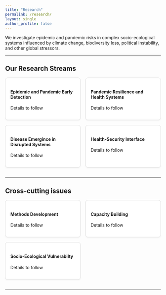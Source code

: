 ```yaml
---
title: "Research"
permalink: /research/
layout: single
author_profile: false
---
```




<style>
/* Container grid for cards */
.cards {
  display: grid;
  grid-template-columns: 1fr; /* 1 column on small screens */
  gap: 1rem;
  margin-bottom: 2rem;
}

@media (min-width: 768px) {
  .cards {
    grid-template-columns: repeat(2, 1fr); /* 2 columns on medium+ screens */
  }
}

/* Individual card styling */
.card {
  padding: 1rem;
  border: 1px solid #ddd;
  border-radius: 0.5rem;
  box-shadow: 0 2px 4px rgba(0,0,0,0.05);
  background-color: #fff;
}
</style>

We investigate epidemic and pandemic risks in complex socio-ecological systems influenced by climate change, biodiversity loss, political instability, and other global stressors.

---

## Our Research Streams

<div class="cards">

<div class="card">
<h4>Epidemic and Pandemic Early Detection</h4>
<p>Details to follow</p>
</div>

<div class="card">
<h4>Pandemic Resilience and Health Systems</h4>
<p>Details to follow</p>
</div>

<div class="card">
<h4>Disease Emergince in Disrupted Systems</h4>
<p>Details to follow</p>
</div>

<div class="card">
<h4>Health-Security Interface</h4>
<p>Details to follow</p>
</div>

</div>

---

## Cross-cutting issues

<div class="cards">

<div class="card">
<h4>Methods Development</h4>
<p>Details to follow</p>
</div>

<div class="card">
<h4>Capacity Building</h4>
<p>Details to follow</p>
</div>

<div class="card">
<h4>Socio-Ecological Vulnerabilty</h4>
<p>Details to follow</p>
</div>


</div>

---
